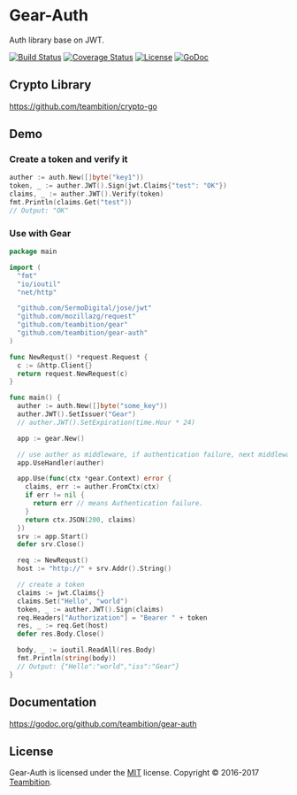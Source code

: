 # Gear-Auth

Auth library base on JWT.

[![Build Status](http://img.shields.io/travis/teambition/gear-auth.svg?style=flat-square)](https://travis-ci.org/teambition/gear-auth)
[![Coverage Status](http://img.shields.io/coveralls/teambition/gear-auth.svg?style=flat-square)](https://coveralls.io/r/teambition/gear-auth)
[![License](http://img.shields.io/badge/license-mit-blue.svg?style=flat-square)](https://raw.githubusercontent.com/teambition/gear-auth/master/LICENSE)
[![GoDoc](http://img.shields.io/badge/go-documentation-blue.svg?style=flat-square)](http://godoc.org/github.com/teambition/gear-auth)

## Crypto Library

https://github.com/teambition/crypto-go

## Demo

### Create a token and verify it

```go
auther := auth.New([]byte("key1"))
token, _ := auther.JWT().Sign(jwt.Claims{"test": "OK"})
claims, _ := auther.JWT().Verify(token)
fmt.Println(claims.Get("test"))
// Output: "OK"
```

### Use with Gear

```go
package main

import (
  "fmt"
  "io/ioutil"
  "net/http"

  "github.com/SermoDigital/jose/jwt"
  "github.com/mozillazg/request"
  "github.com/teambition/gear"
  "github.com/teambition/gear-auth"
)

func NewRequst() *request.Request {
  c := &http.Client{}
  return request.NewRequest(c)
}

func main() {
  auther := auth.New([]byte("some_key"))
  auther.JWT().SetIssuer("Gear")
  // auther.JWT().SetExpiration(time.Hour * 24)

  app := gear.New()

  // use auther as middleware, if authentication failure, next middleware will not run.
  app.UseHandler(auther)

  app.Use(func(ctx *gear.Context) error {
    claims, err := auther.FromCtx(ctx)
    if err != nil {
      return err // means Authentication failure.
    }
    return ctx.JSON(200, claims)
  })
  srv := app.Start()
  defer srv.Close()

  req := NewRequst()
  host := "http://" + srv.Addr().String()

  // create a token
  claims := jwt.Claims{}
  claims.Set("Hello", "world")
  token, _ := auther.JWT().Sign(claims)
  req.Headers["Authorization"] = "Bearer " + token
  res, _ := req.Get(host)
  defer res.Body.Close()

  body, _ := ioutil.ReadAll(res.Body)
  fmt.Println(string(body))
  // Output: {"Hello":"world","iss":"Gear"}
}
```

## Documentation

https://godoc.org/github.com/teambition/gear-auth

## License

Gear-Auth is licensed under the [MIT](https://github.com/teambition/gear-auth/blob/master/LICENSE) license.
Copyright &copy; 2016-2017 [Teambition](https://www.teambition.com).
